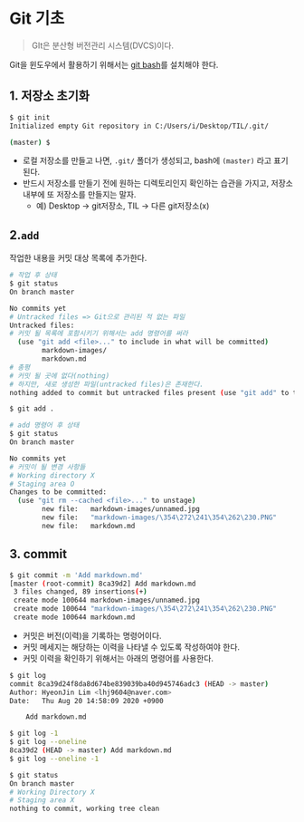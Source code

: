 # Git 기초

> GIt은 분산형 버전관리 시스템(DVCS)이다.

Git을 윈도우에서 활용하기 위해서는 [git bash](gitforwindows.org)를 설치해야 한다.

## 1. 저장소 초기화

```bash
$ git init
Initialized empty Git repository in C:/Users/i/Desktop/TIL/.git/

(master) $
```

* 로컬 저장소를 만들고 나면, `.git/` 폴더가 생성되고, bash에 `(master)` 라고 표기 된다.
* 반드시 저장소를 만들기 전에 원하는 디렉토리인지 확인하는 습관을 가지고, 저장소 내부에 또 저장소를 만들지는 말자.
  * 예) Desktop -> git저장소, TIL -> 다른 git저장소(x)

## 2.`add`

작업한 내용을 커밋 대상 목록에 추가한다.

```bash
# 작업 후 상태
$ git status
On branch master

No commits yet
# Untracked files => Git으로 관리된 적 없는 파일
Untracked files:
# 커밋 될 목록에 포함시키기 위해서는 add 명령어를 써라
  (use "git add <file>..." to include in what will be committed)
        markdown-images/
        markdown.md
# 총평
# 커밋 될 곳에 없다(nothing)
# 하지만, 새로 생성한 파일(untracked files)은 존재한다.
nothing added to commit but untracked files present (use "git add" to track)

```

```bash
$ git add .
```

```bash
# add 명령어 후 상태
$ git status
On branch master

No commits yet
# 커밋이 될 변경 사항들
# Working directory X
# Staging area O
Changes to be committed:
  (use "git rm --cached <file>..." to unstage)
        new file:   markdown-images/unnamed.jpg
        new file:   "markdown-images/\354\272\241\354\262\230.PNG"
        new file:   markdown.md
```

## 3. commit

```bash
$ git commit -m 'Add markdown.md'
[master (root-commit) 8ca39d2] Add markdown.md
 3 files changed, 89 insertions(+)
 create mode 100644 markdown-images/unnamed.jpg
 create mode 100644 "markdown-images/\354\272\241\354\262\230.PNG"
 create mode 100644 markdown.md
```

* 커밋은 버전(이력)을 기록하는 명령어이다.
* 커밋 메세지는 해당하는 이력을 나타낼 수 있도록 작성하여야 한다.
* 커밋 이력을 확인하기 위해서는 아래의 명령어를 사용한다.

``` bash
$ git log
commit 8ca39d24f8da8d674be839039ba40d945746adc3 (HEAD -> master)
Author: HyeonJin Lim <lhj9604@naver.com>
Date:   Thu Aug 20 14:58:09 2020 +0900

    Add markdown.md

$ git log -1
$ git log --oneline
8ca39d2 (HEAD -> master) Add markdown.md
$ git log --oneline -1
```

``` bash
$ git status
On branch master
# Working Directory X
# Staging area X
nothing to commit, working tree clean
```







